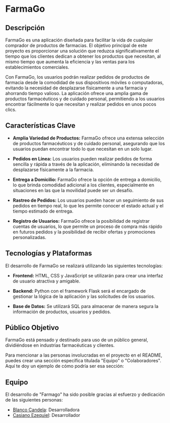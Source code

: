 # FarmaGo

## Descripción

FarmaGo es una aplicación diseñada para facilitar la vida de cualquier comprador de productos de farmacias. El objetivo principal de este proyecto es proporcionar una solución que reduzca significativamente el tiempo que los clientes dedican a obtener los productos que necesitan, al mismo tiempo que aumenta la eficiencia y las ventas para los establecimientos comerciales.

Con FarmaGo, los usuarios podrán realizar pedidos de productos de farmacia desde la comodidad de sus dispositivos móviles o computadoras, evitando la necesidad de desplazarse físicamente a una farmacia y ahorrando tiempo valioso. La aplicación ofrece una amplia gama de productos farmacéuticos y de cuidado personal, permitiendo a los usuarios encontrar fácilmente lo que necesitan y realizar pedidos en unos pocos clics.

## Características Clave

- **Amplia Variedad de Productos:** FarmaGo ofrece una extensa selección de productos farmacéuticos y de cuidado personal, asegurando que los usuarios puedan encontrar todo lo que necesitan en un solo lugar.

- **Pedidos en Línea:** Los usuarios pueden realizar pedidos de forma sencilla y rápida a través de la aplicación, eliminando la necesidad de desplazarse físicamente a la farmacia.

- **Entrega a Domicilio:** FarmaGo ofrece la opción de entrega a domicilio, lo que brinda comodidad adicional a los clientes, especialmente en situaciones en las que la movilidad puede ser un desafío.

- **Rastreo de Pedidos:** Los usuarios pueden hacer un seguimiento de sus pedidos en tiempo real, lo que les permite conocer el estado actual y el tiempo estimado de entrega.

- **Registro de Usuarios:** FarmaGo ofrece la posibilidad de registrar cuentas de usuarios, lo que permite un proceso de compra más rápido en futuros pedidos y la posibilidad de recibir ofertas y promociones personalizadas.

## Tecnologías y Plataformas

El desarrollo de FarmaGo se realizará utilizando las siguientes tecnologías:

- **Frontend:** HTML, CSS y JavaScript se utilizarán para crear una interfaz de usuario atractiva y amigable.

- **Backend:** Python con el framework Flask será el encargado de gestionar la lógica de la aplicación y las solicitudes de los usuarios.

- **Base de Datos:** Se utilizará SQL para almacenar de manera segura la información de productos, usuarios y pedidos.

## Público Objetivo

FarmaGo está pensado y destinado para uso de un público general, dividiéndose en industrias farmacéuticas y clientes.

Para mencionar a las personas involucradas en el proyecto en el README, puedes crear una sección específica titulada "Equipo" o "Colaboradores". Aquí te doy un ejemplo de cómo podría ser esa sección:

## Equipo

El desarrollo de "Farmago" ha sido posible gracias al esfuerzo y dedicación de las siguientes personas:

- [Blanco Candela](https://github.com/Candela-blanco): Desarrolladora
- [Casiano Ezequiel](https://github.com/yoezequiel): Desarrollador
